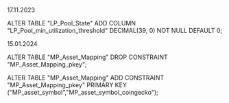 17.11.2023

ALTER TABLE "LP_Pool_State" ADD COLUMN "LP_Pool_min_utilization_threshold" DECIMAL(39, 0) NOT NULL DEFAULT 0;

15.01.2024

ALTER TABLE "MP_Asset_Mapping" DROP CONSTRAINT "MP_Asset_Mapping_pkey";

ALTER TABLE "MP_Asset_Mapping" ADD CONSTRAINT "MP_Asset_Mapping_pkey" PRIMARY KEY ("MP_asset_symbol","MP_asset_symbol_coingecko");